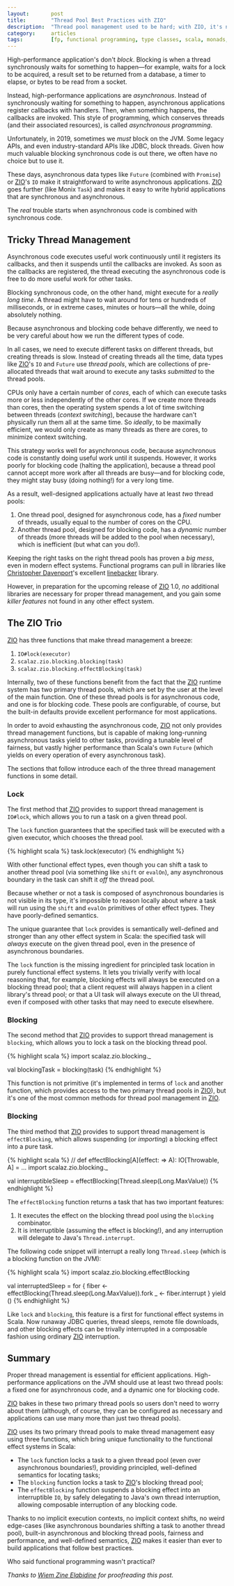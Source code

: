 ```yaml
---
layout:       post
title:        "Thread Pool Best Practices with ZIO"
description:  "Thread pool management used to be hard; with ZIO, it's now free."
category:     articles
tags:         [fp, functional programming, type classes, scala, monads, lenses, effects, reactive, scalaz, cats, mtl, monad transformers, zio]
---
```


High-performance application's don't _block_. Blocking is when a thread synchronously waits for something to happen&mdash;for example, waits for a lock to be acquired, a result set to be returned from a database, a timer to elapse, or bytes to be read from a socket.

Instead, high-performance applications are _asynchronous_. Instead of synchronously waiting for something to happen, asynchronous applications register callbacks with handlers. Then, when something happens, the callbacks are invoked. This style of programming, which conserves threads (and their associated resources), is called _asynchronous programming_.

Unfortunately, in 2019, sometimes we _must_ block on the JVM. Some legacy APIs, and even industry-standard APIs like JDBC, block threads. Given how much valuable blocking synchronous code is out there, we often have no choice but to use it.

These days, asynchronous data types like `Future` (combined with `Promise`) or [ZIO](https://github.com/scalaz/scalaz-zio)'s `IO` make it straightforward to write asynchronous applications. [ZIO](https://github.com/scalaz/scalaz-zio) goes further (like Monix `Task`) and makes it easy to write hybrid applications that are synchronous and asynchronous.

The _real_ trouble starts when asynchronous code is combined with synchronous code.

## Tricky Thread Management

Asynchronous code executes useful work continuously until it registers its callbacks, and then it suspends until the callbacks are invoked. As soon as the callbacks are registered, the thread executing the asynchronous code is free to do more useful work for other tasks.

Blocking synchronous code, on the other hand, might execute for a _really long time_. A thread might have to wait around for tens or hundreds of milliseconds, or in extreme cases, minutes or hours&mdash;all the while, doing absolutely nothing.

Because asynchronous and blocking code behave differently, we need to be very careful about how we run the different types of code.

In all cases, we need to execute different tasks on different threads, but creating threads is slow. Instead of creating threads all the time, data types like [ZIO](https://github.com/scalaz/scalaz-zio)'s `IO` and `Future` use _thread pools_, which are collections of pre-allocated threads that wait around to execute any tasks _submitted_ to the thread pools.

CPUs only have a certain number of _cores_, each of which can execute tasks more or less independently of the other cores. If we create more threads than cores, then the operating system spends a lot of time switching between threads (_context switching_), because the hardware can't physically run them all at the same time. So _ideally_, to be maximally efficient, we would only create as many threads as there are cores, to minimize context switching.

This strategy works well for asynchronous code, because asynchronous code is constantly doing useful work until it suspends. However, it works poorly for blocking code (halting the application), because a thread pool cannot accept more work after all threads are busy&mdash;and for blocking code, they might stay busy (doing nothing!) for a very long time.

As a result, well-designed applications actually have at least _two_ thread pools:

1. One thread pool, designed for asynchronous code, has a _fixed_ number of threads, usually equal to the number of cores on the CPU.
2. Another thread pool, designed for blocking code, has a _dynamic_ number of threads (more threads will be added to the pool when necessary), which is inefficient (but what can you do!).

Keeping the right tasks on the right thread pools has proven a _big mess_, even in modern effect systems. Functional programs can pull in libraries like [Christopher Davenport](https://twitter.com/davenpcm)'s excellent [linebacker](https://github.com/ChristopherDavenport/linebacker) library.

However, in preparation for the upcoming release of [ZIO](https://github.com/scalaz/scalaz-zio) 1.0, _no_ additional libraries are necessary for proper thread management, and you gain some _killer features_ not found in any other effect system.

## The ZIO Trio

[ZIO](https://github.com/scalaz/scalaz-zio) has three functions that make thread management a breeze:

1. `IO#lock(executor)`
2. `scalaz.zio.blocking.blocking(task)`
3. `scalaz.zio.blocking.effectBlocking(task)`

Internally, two of these functions benefit from the fact that the [ZIO](https://github.com/scalaz/scalaz-zio) runtime system has two primary thread pools, which are set by the user at the level of the main function. One of these thread pools is for asynchronous code, and one is for blocking code. These pools are configurable, of course, but the built-in defaults provide excellent performance for most applications.

In order to avoid exhausting the asynchronous code, [ZIO](https://github.com/scalaz/scalaz-zio) not only provides thread management functions, but is capable of making long-running asynchronous tasks yield to other tasks, providing a tunable level of fairness, but vastly higher performance than Scala's own `Future` (which yields on every operation of every asynchronous task).

The sections that follow introduce each of the three thread management functions in some detail.

### Lock

The first method that [ZIO](https://github.com/scalaz/scalaz-zio) provides to support thread management is `IO#lock`, which allows you to run a task on a given thread pool.

The `lock` function guarantees that the specified task will be executed with a given executor, which chooses the thread pool.

{% highlight scala %}
task.lock(executor)
{% endhighlight %}

With other functional effect types, even though you can shift a task to another thread pool (via something like `shift` or `evalOn`), any asynchronous boundary in the task can shift it _off_ the thread pool. 

Because whether or not a task is composed of asynchronous boundaries is not visible in its type, it's impossible to reason locally about _where_ a task will run using the `shift` and `evalOn` primitives of other effect types. They have poorly-defined semantics.

The unique guarantee that `lock` provides is semantically well-defined and stronger than any other effect system in Scala: the specified task will _always_ execute on the given thread pool, even in the presence of asynchronous boundaries. 

The `lock` function is the missing ingredient for principled task location in purely functional effect systems. It lets you trivially verify with local reasoning that, for example, blocking effects will always be executed on a blocking thread pool; that a client request will always happen in a client library's thread pool; or that a UI task will always execute on the UI thread, even if composed with other tasks that may need to execute elsewhere.

### Blocking

The second method that [ZIO](https://github.com/scalaz/scalaz-zio) provides to support thread management is `blocking`, which allows you to lock a task on the blocking thread pool.

{% highlight scala %}
import scalaz.zio.blocking._

val blockingTask = blocking(task)
{% endhighlight %}

This function is not primitive (it's implemented in terms of `lock` and another function, which provides access to the two primary thread pools in [ZIO](https://github.com/scalaz/scalaz-zio)), but it's one of the most common methods for thread pool management in [ZIO](https://github.com/scalaz/scalaz-zio).

### Blocking

The third method that [ZIO](https://github.com/scalaz/scalaz-zio) provides to support thread management is `effectBlocking`, which allows suspending (or _importing_) a blocking effect into a pure task.

{% highlight scala %}
// def effectBlocking[A](effect: => A): IO[Throwable, A] = ...
import scalaz.zio.blocking._

val interruptibleSleep =
  effectBlocking(Thread.sleep(Long.MaxValue))
{% endhighlight %}

The `effectBlocking` function returns a task that has two important features:

1. It executes the effect on the blocking thread pool using the `blocking` combinator.
2. It is interruptible (assuming the effect is blocking!), and any interruption will delegate to Java's `Thread.interrupt`.

The following code snippet will interrupt a really long `Thread.sleep` (which is a blocking function on the JVM):

{% highlight scala %}
import scalaz.zio.blocking.effectBlocking

val interruptedSleep =
  for {
    fiber <- effectBlocking(Thread.sleep(Long.MaxValue)).fork
    _     <- fiber.interrupt
  } yield ()
{% endhighlight %}

Like `lock` and `blocking`, this feature is a first for functional effect systems in Scala. Now runaway JDBC queries, thread sleeps, remote file downloads, and other blocking effects can be trivally interrupted in a composable fashion using ordinary [ZIO](https://github.com/scalaz/scalaz-zio) interruption.

## Summary 

Proper thread management is essential for efficient applications. High-performance applications on the JVM should use at least two thread pools: a fixed one for asynchronous code, and a dynamic one for blocking code.

[ZIO](https://github.com/scalaz/scalaz-zio) bakes in these two primary thread pools so users don't need to worry about them (although, of course, they can be configured as necessary and applications can use many more than just two thread pools).

[ZIO](https://github.com/scalaz/scalaz-zio) uses its two primary thread pools to make thread management easy using three functions, which bring unique functionality to the functional effect systems in Scala:

 * The `lock` function locks a task to a given thread pool (even over asynchronous boundaries!), providing principled, well-defined semantics for locating tasks;
 * The `blocking` function locks a task to [ZIO](https://github.com/scalaz/scalaz-zio)'s blocking thread pool; 
 * The `effectBlocking` function suspends a blocking effect into an interruptible `IO`, by safely delegating to Java's own thread interruption, allowing composable interruption of any blocking code.

Thanks to no implicit execution contexts, no implicit context shifts, no weird edge-cases (like asynchronous boundaries shifting a task to another thread pool), built-in asynchronous and blocking thread pools, fairness and performance, and well-defined semantics, [ZIO](https://github.com/scalaz/scalaz-zio) makes it easier than ever to build applications that follow best practices.

Who said functional programming wasn't practical?

_Thanks to [Wiem Zine Elabidine](https://twitter.com/wiemzin) for proofreading this post._